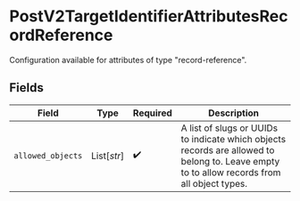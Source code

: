 # PostV2TargetIdentifierAttributesRecordReference

Configuration available for attributes of type "record-reference".


## Fields

| Field                                                                                                                                       | Type                                                                                                                                        | Required                                                                                                                                    | Description                                                                                                                                 |
| ------------------------------------------------------------------------------------------------------------------------------------------- | ------------------------------------------------------------------------------------------------------------------------------------------- | ------------------------------------------------------------------------------------------------------------------------------------------- | ------------------------------------------------------------------------------------------------------------------------------------------- |
| `allowed_objects`                                                                                                                           | List[*str*]                                                                                                                                 | :heavy_check_mark:                                                                                                                          | A list of slugs or UUIDs to indicate which objects records are allowed to belong to. Leave empty to to allow records from all object types. |